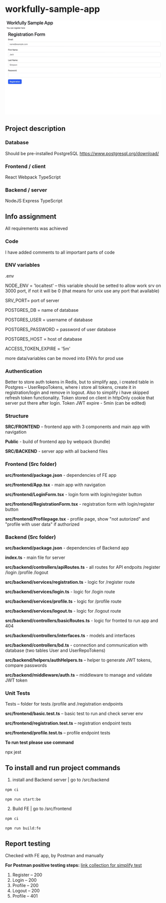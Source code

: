 # workfully-sample-app
![alt text](example.jpg)

## Project description

### Database
Should be pre-installed PostgreSQL
https://www.postgresql.org/download/

### Frontend / client
React Webpack TypeScript

### Backend / server
NodeJS Express TypeScript

## Info assignment
All requirements was achieved

### Code
I have added comments to all important parts of code

### ENV variables
.env 

NODE_ENV = 'localtest' – this variable should be setted to allow work srv on 3000 port, if not it will be 0 (that means for unix use any port that available)

SRV_PORT= port of server

POSTGRES_DB = name of database

POSTGRES_USER = username of database

POSTGRES_PASSWORD = password of user database

POSTGRES_HOST = host of database

ACCESS_TOKEN_EXPIRE = '5m' 

more data/variables can be moved into ENVs for prod use

### Authentication
Better to store auth tokens in Redis, but to simplify app, i created table in Postgres – UserRepoTokens, where i store all tokens, create it in registration/login and remove in logout. Also to simplify i have skipped refresh token functionality. 
Token stored on client in httpOnly cookie that server put there after login. 
Token JWT expire - 5min (can be edited)

### Structure
 **SRC/FRONTEND** – frontend app with 3 components and main app with navigation

 **Public** - build of frontend app by webpack (bundle)

 **SRC/BACKEND** - server app with all backend files

  ### Frontend (Src folder)
**src/frontend/package.json** - dependencies of FE app

**src/frontend/App.tsx** - main app with navigation

**src/frontend/LoginForm.tsx** - login form with login/register button

**src/frontend/RegistrationForm.tsx** - registration form with login/register button

**src/frontend/Profilepage.tsx** - profile page, show "not autorized" and "profile with user data" if authorized

 ### Backend (Src folder)

 **src/backend/package.json** - dependencies of Backend app

 **index.ts** - main file for server

 **src/backend/controllers/apiRoutes.ts** - all routes for API endpoits /register /login /profile /logout

 **src/backend/services/registration.ts** - logic for /register route

 **src/backend/services/login.ts** - logic for /login route

 **src/backend/services/profile.ts** - logic for /profile route

 **src/backend/services/logout.ts** - logic for /logout route

 **src/backend/controllers/basicRoutes.ts** - logic for fronted to run app and 404

 **src/backend/controllers/interfaces.ts** - models and interfaces

 **src/backend/controllers/bd.ts** - connection and communication with database (two tables User and UserRepoTokens)

 **src/backend/helpers/authHelpers.ts** – helper to generate JWT tokens, compare passwords

 **src/backend/middleware/auth.ts** – middleware to manage and validate JWT token

 ### Unit Tests

 Tests – folder for tests /profile and /registration endpoints

  **src/frontend/basic.test.ts** – basic test to run and check server env

  **src/frontend/registration.test.ts** – registration endpoint tests

  **src/frontend/profile.test.ts** – profile endpoint tests

 **To run test please use command**

 npx jest
 
## To install and run project commands

1. install and Backend server | go to /src/backend
   
```npm ci```

```npm run start:be```  

2. Build FE | go to /src/frontend
   
```npm ci```

```npm run build:fe```  

## Report testing
Checked with FE app, by Postman and manually

**For Postman positive testing steps:**
[link collection for simplify test](https://elements.getpostman.com/redirect?entityId=6166489-2997a2c3-d4ab-4787-bc4e-f78c4ca3fa4a&entityType=collection)

1) Register – 200
2) Login – 200
3) Profile – 200
4) Logout – 200
5) Profile – 401
